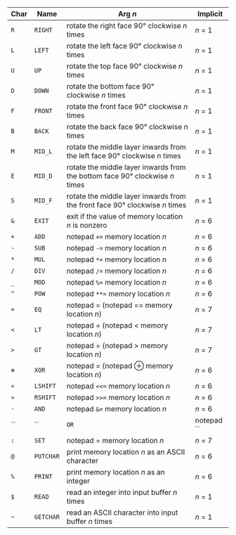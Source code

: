 |Char|Name|Arg *n*|Implicit|
|-|-|-|-|
|`R`|`RIGHT`|rotate the right face 90&deg; clockwise *n* times|*n* = 1|
|`L`|`LEFT`|rotate the left face 90&deg; clockwise *n* times|*n* = 1|
|`U`|`UP`|rotate the top face 90&deg; clockwise *n* times|*n* = 1|
|`D`|`DOWN`|rotate the bottom face 90&deg; clockwise *n* times|*n* = 1|
|`F`|`FRONT`|rotate the front face 90&deg; clockwise *n* times|*n* = 1|
|`B`|`BACK`|rotate the back face 90&deg; clockwise *n* times|*n* = 1|
|`M`|`MID_L`|rotate the middle layer inwards from the left face 90&deg; clockwise *n* times|*n* = 1|
|`E`|`MID_D`|rotate the middle layer inwards from the bottom face 90&deg; clockwise *n* times|*n* = 1|
|`S`|`MID_F`|rotate the middle layer inwards from the front face 90&deg; clockwise *n* times|*n* = 1|
|`&`|`EXIT`|exit if the value of memory location *n* is nonzero|*n* = 6|
|`+`|`ADD`|notepad `+=` memory location *n*|*n* = 6|
|`-`|`SUB`|notepad `-=` memory location *n*|*n* = 6|USELESS IMPLICITLY|
|`*`|`MUL`|notepad `*=` memory location *n*|*n* = 6|
|`/`|`DIV`|notepad `/=` memory location *n*|*n* = 6|USELESS IMPLICITLY|
|`_`|`MOD`|notepad `%=` memory location *n*|*n* = 6|USELESS IMPLICITLY|
|`^`|`POW`|notepad `**=` memory location *n*|*n* = 6|
|`=`|`EQ`|notepad = (notepad == memory location *n*)|*n* = 7|
|`<`|`LT`|notepad = (notepad < memory location *n*)|*n* = 7|PROBABLY|
|`>`|`GT`|notepad = (notepad > memory location *n*)|*n* = 7|PROBABLY
|`⊕`|`XOR`|notepad = (notepad ⊕ memory location *n*)|*n* = 6|USELESS IMPLICITLY|
|`«`|`LSHIFT`|notepad `<<=` memory location *n*|*n* = 6|USELESS IMPLICITLY|
|`»`|`RSHIFT`|notepad `>>=` memory location *n*|*n* = 6|USELESS IMPLICITLY|
|`·`|`AND`|notepad `&=` memory location *n*|*n* = 6|USELESS IMPLICITLY|
|`` | ``|`OR`|notepad `` |= `` memory location *n*|*n* = 6|USELESS IMPLICITLY|
|`:`|`SET`|notepad = memory location *n*|*n* = 7|
|`@`|`PUTCHAR`|print memory location *n* as an ASCII character|*n* = 6|
|`%`|`PRINT`|print memory location *n* as an integer|*n* = 6|
|`$`|`READ`|read an integer into input buffer *n* times|*n* = 1|
|`~`|`GETCHAR`|read an ASCII character into input buffer *n* times|*n* = 1|
